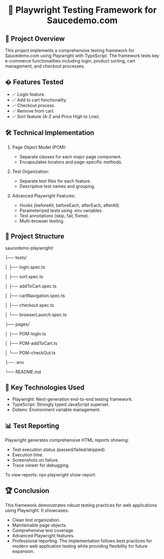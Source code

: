 # <p align="center"> 🚀 Playwright Testing Framework for Saucedemo.com </p>


## 📝 Project Overview
This project implements a comprehensive testing framework for Saucedemo.com using Playwright with TypeScript. The framework tests key e-commerce functionalities including login, product sorting, cart management, and checkout processes.


## � Features Tested
- ✅ Login feature.
- ✅ Add to cart functionality.
- ✅ Checkout process.
- ✅ Remove from cart.
- ✅ Sort feature (A-Z and Price High to Low).


## 🛠️ Technical Implementation
1. Page Object Model (POM):
   - Separate classes for each major page component.
   - Encapsulates locators and page-specific methods.
    
2. Test Organization:
   - Separate test files for each feature.
   - Descriptive test names and grouping.

3. Advanced Playwright Features:
   - Hooks (beforeAll, beforeEach, afterEach, afterAll).
   - Parameterized tests using .env variables.
   - Test annotations (skip, fail, fixme).
   - Multi-browser testing.


## 📁 Project Structure
saucedemo-playwright/

├── tests/

│   ├── login.spec.ts

│   ├── sort.spec.ts

│   ├── addToCart.spec.ts

│   ├── cartNavigation.spec.ts

│   ├── checkout.spec.ts

│   └── browserLaunch.spec.ts

├── pages/

│   ├── POM-logIn.ts

│   ├── POM-addToCart.ts

│   └── POM-checkOut.ts

├── .env

└── README.md


## 🔧 Key Technologies Used
- Playwright: Next-generation end-to-end testing framework.
- TypeScript: Strongly typed JavaScript superset.
- Dotenv: Environment variable management.


## 📊 Test Reporting
Playwright generates comprehensive HTML reports showing:
- Test execution status (passed/failed/skipped).
- Execution time.
- Screenshots on failure.
- Trace viewer for debugging.

To view reports:
npx playwright show-report.


## 🏆 Conclusion
This framework demonstrates robust testing practices for web applications using Playwright. It showcases:
- Clean test organization.
- Maintainable page objects.
- Comprehensive test coverage.
- Advanced Playwright features.
- Professional reporting.
The implementation follows best practices for modern web application testing while providing flexibility for future expansion.
